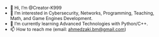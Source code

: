 - 👋 Hi, I’m @Creator-K999
- 👀 I’m interested in Cybersecurity, Networks, Programming, Teaching, Math, and Game Engines Development.
- 🌱 I’m currently learning Advanced Technologies with Python/C++.
- 📫 How to reach me (email: ahmedzaki.bm@gmail.com)

<!---
Creator-K999/Creator-K999 is a ✨ special ✨ repository because its `README.md` (this file) appears on your GitHub profile.
You can click the Preview link to take a look at your changes.
--->
